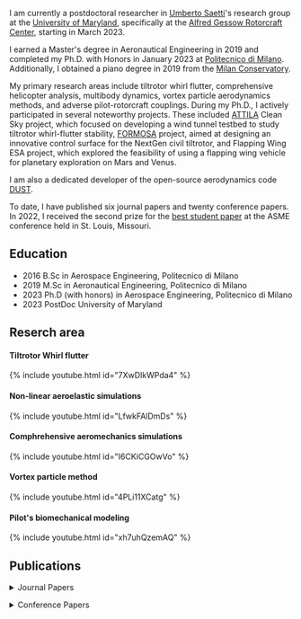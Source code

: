 I am currently a postdoctoral researcher in [Umberto Saetti](https://umbertosaetti.com/)'s research group at the [University of Maryland](https://umd.edu/), specifically at the [Alfred Gessow Rotorcraft Center](http://www.agrc.umd.edu/), starting in March 2023. 

I earned a Master's degree in Aeronautical Engineering in 2019 and completed my Ph.D. with Honors in January 2023 at [Politecnico di Milano](https://www.polimi.it/). Additionally, I obtained a piano degree in 2019 from the [Milan Conservatory](https://www.consmilano.it/).

My primary research areas include tiltrotor whirl flutter, comprehensive helicopter analysis, multibody dynamics, vortex particle aerodynamics methods, and adverse pilot-rotorcraft couplings.
During my Ph.D., I actively participated in several noteworthy projects. 
These included [ATTILA](https://www.attila-project.eu/) Clean Sky project, which focused on developing a wind tunnel testbed to study tiltrotor whirl-flutter stability, [FORMOSA](https://www.formosa-project.eu/) project, aimed at designing an innovative control surface for the NextGen civil tiltrotor, and Flapping Wing ESA project, which explored the feasibility of using a flapping wing vehicle for planetary exploration on Mars and Venus.

I am also a dedicated developer of the open-source aerodynamics code [DUST](https://public.gitlab.polimi.it/DAER/dust). 

To date, I have published six journal papers and twenty conference papers. In 2022, I received the second prize for the [best student paper](https://www.aero.polimi.it/it/magazine/asme-idetc-msndc-alessandro-cocco-awarded-second-best-student-paper) at the ASME conference held in St. Louis, Missouri.

## Education 
- 2016 B.Sc in Aerospace Engineering, Politecnico di Milano
- 2019 M.Sc in Aeronautical Engineering, Politecnico di Milano
- 2023 Ph.D (with honors) in Aerospace Engineering, Politecnico di Milano 
- 2023 PostDoc University of Maryland

## Reserch area 
#### Tiltrotor Whirl flutter

{% include youtube.html id="7XwDIkWPda4" %} 


 
#### Non-linear aeroelastic simulations

{% include youtube.html id="LfwkFAlDmDs" %} 



#### Comphrehensive aeromechanics simulations

{% include youtube.html id="I6CKiCGOwVo" %} 


#### Vortex particle method 

{% include youtube.html id="4PLi11XCatg" %} 


#### Pilot's biomechanical modeling 

{% include youtube.html id="xh7uhQzemAQ" %} 


## Publications 
<p>
<details>

  <summary markdown="span">Journal Papers</summary>

* A. Savino, A. Cocco, A. Zanotti, M. Tugnoli, P. Masarati, and V. Muscarello. <i>Coupling Mid-Fidelity Aerodynamics and Multibody Dynamics for the Aeroelastic Analysis of Rotary-Wing Vehicles</i>. Energies, 14(21), 6979. <a href="https://www.mdpi.com/1996-1073/14/21/6979"><b>[PDF]</b></a><br><br>

</details>
</p>
<p>
<details>

  <summary markdown="span">Conference Papers</summary>

* A. Cocco, A. Savino, D. Montagnani, M. Tugnoli, F. Guerroni, M. Palazzi, A. Zanoni, A. Zanotti, V. Muscarello. <i>Simulation of tiltrotor maneuvers by a coupled multibody-mid fidelity aerodynamic solver<i/>. In: 46th European Rotorcraft Forum, 2020. <a href="https://re.public.polimi.it/retrieve/handle/11311/1146478/540222/COCCA02-20.pdf"><b>[PDF]</b></a><br><br>

* A Cocco, A Savino, A Zanotti, A Zanoni, P Masarati, and V Muscarello. <i>Coupled multibody-mid fidelity aerodynamic solver for tiltrotor aeroelastic simulation</i>. In 9th International Conference on Computational Methods for Coupled Problems in Science and Engineering, COUPLED PROBLEMS 2021, pages 1–12. CIMNE, 2021. <a href="https://re.public.polimi.it/retrieve/handle/11311/1177598/632671/COCCA01-21.pdf"><b>[PDF]</b></a><br><br>

* A. Savino, A. Cocco, A. Zanoni, A. Zanotti, and V. Muscarello. <i>A Coupled Multibody-Mid Fidelity Aerodynamic Tool for the Simulation of Tiltrotor Manoeuvres</i>. In 47th European Rotorcraft Forum, Glasgow, UK, September 2021. <a href="https://re.public.polimi.it/retrieve/handle/11311/1183864/653034/SAVIA01-21.pdf"><b>[PDF]</b></a><br><br>

* A. Savino, A. Cocco, A. Zanoni, A. De Gaspari, A. Zanotti, J. Cardoso, D. Carvalhais and V. Muscarello. <i>Design and Optimization of Innovative Tiltrotor Wing Control Surfaces Through Coupled Multibody-Mid-Fidelity Aerodynamics Simulations</i>. In the Vertical Flight Society’s 78th Annual Forum Technology Display, Ft. Worth, Texas, USA, May 2022. 

* A. Cocco, A. Savino, A. Colli, P. Masarati, A. Zanotti. <i>A non-linear unsteady vortex lattice method for aeroelastic rotor loads
evaluation</i>. In 48th European Rotorcraft Forum, Winterthur, CH, September 2022. 

* A. Savino, A. Cocco, A. Zanotti, V. Muscarello. <i>Numerical investigation of wing-propeller aerodynamic interaction through a vortex particle-based aerodynamic solver</i>. In 48th European Rotorcraft Forum, Winterthur, CH, September 2022. 

</details>
</p>




